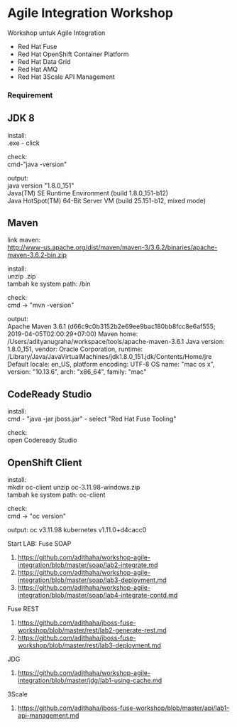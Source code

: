# Agile Integration Workshop

Workshop untuk Agile Integration
- Red Hat Fuse
- Red Hat OpenShift Container Platform
- Red Hat Data Grid
- Red Hat AMQ
- Red Hat 3Scale API Management

### Requirement

JDK 8
-----
install:  
<java>.exe - click

check:  
cmd-"java -version"

output:  
java version "1.8.0_151"  
Java(TM) SE Runtime Environment (build 1.8.0_151-b12)  
Java HotSpot(TM) 64-Bit Server VM (build 25.151-b12, mixed mode)  

Maven
-----
link maven:   
http://www-us.apache.org/dist/maven/maven-3/3.6.2/binaries/apache-maven-3.6.2-bin.zip

install:  
unzip <maven>.zip  
tambah ke system path: <maven>/bin  

check:  
cmd -> "mvn -version"

output:  
Apache Maven 3.6.1 (d66c9c0b3152b2e69ee9bac180bb8fcc8e6af555; 2019-04-05T02:00:29+07:00)
Maven home: /Users/adityanugraha/workspace/tools/apache-maven-3.6.1
Java version: 1.8.0_151, vendor: Oracle Corporation, runtime: /Library/Java/JavaVirtualMachines/jdk1.8.0_151.jdk/Contents/Home/jre
Default locale: en_US, platform encoding: UTF-8
OS name: "mac os x", version: "10.13.6", arch: "x86_64", family: "mac"

CodeReady Studio
----------------
install:  
cmd - "java -jar jboss.jar" - select "Red Hat Fuse Tooling"

check:  
open Codeready Studio


OpenShift Client
----------------
install:  
mkdir oc-client
unzip oc-3.11.98-windows.zip  
tambah ke system path: oc-client

check:  
cmd -> "oc version"

output:
oc v3.11.98
kubernetes v1.11.0+d4cacc0


Start LAB:
Fuse SOAP
1. https://github.com/adithaha/workshop-agile-integration/blob/master/soap/lab2-integrate.md
2. https://github.com/adithaha/workshop-agile-integration/blob/master/soap/lab3-deployment.md
3. https://github.com/adithaha/workshop-agile-integration/blob/master/soap/lab4-integrate-contd.md

Fuse REST
1. https://github.com/adithaha/jboss-fuse-workshop/blob/master/rest/lab2-generate-rest.md
2. https://github.com/adithaha/jboss-fuse-workshop/blob/master/rest/lab3-deployment.md

JDG
1. https://github.com/adithaha/workshop-agile-integration/blob/master/jdg/lab1-using-cache.md

3Scale
1. https://github.com/adithaha/jboss-fuse-workshop/blob/master/api/lab1-api-management.md
